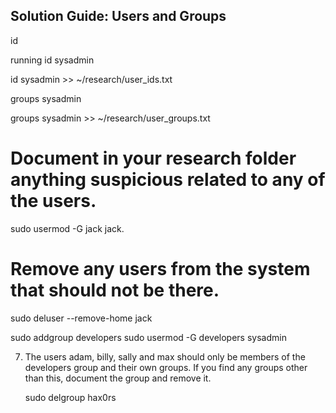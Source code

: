 ## Solution Guide: Users and Groups

 id

running id sysadmin

id sysadmin >> ~/research/user_ids.txt

groups sysadmin

groups sysadmin >> ~/research/user_groups.txt

# Document in your research folder anything suspicious related to any of the users.


sudo usermod -G jack jack.

# Remove any users from the system that should not be there.

sudo deluser --remove-home jack

sudo addgroup developers 
sudo usermod -G developers sysadmin

7. The users adam, billy, sally and max should only be members of the developers group and their own groups. If you find any groups other than this, document the group and remove it.

      sudo delgroup hax0rs

